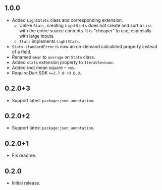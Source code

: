 ## 1.0.0

- Added `LightStats` class and corresponding extension.
  - Unlike `Stats`, creating `LightStats` does not create and sort a `List` with
    the entire source contents. It is "cheaper" to use, especially with large
    inputs.
  - `Stats` implements `LightStats`.
- `Stats.standardError` is now an on-demand calculated property instead of a
  field.
- Renamed `mean` to `average` on `Stats` class.
- Added `stats` extension property to `Iterable<num>`.
- Added root mean square – `rms`.
- Require Dart SDK `>=2.7.0 <3.0.0`.

## 0.2.0+3

- Support latest `package:json_annotation`.

## 0.2.0+2

- Support latest `package:json_annotation`.

## 0.2.0+1

- Fix readme.

## 0.2.0

- Initial release.
